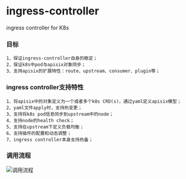 # ingress-controller
ingress controller for K8s

### 目标
```
1、保证ingress-controller自身的稳定；
2、保证k8s中pod与apisix对象同步；
3、支持apisix的扩展特性：route、upstream、consumer、plugin等；
```

### ingress controller支持特性

```
1、将apisix中的对象定义为一个或者多个k8s CRD(s)，通过yaml定义apisix模型；
2、yaml文件apply时，支持热变更；
3、支持将k8s pod信息同步到upstream中的node；
4、支持node的health check；
5、支持在upstream下定义负载均衡；
6、支持插件的配置和动态调整；
7、ingress controller本身支持热备；
```

### 调用流程

![调用流程](https://github.com/iresty/ingress-controller/blob/master/doc/imgs/flow.png)
